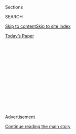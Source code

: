 <div id="app">

<div>

<div>

<div>

<div class="NYTAppHideMasthead css-1q2w90k e1suatyy0">

<div class="section css-ui9rw0 e1suatyy2">

<div class="css-eph4ug er09x8g0">

<div class="css-6n7j50">

</div>

<span class="css-1dv1kvn">Sections</span>

<div class="css-10488qs">

<span class="css-1dv1kvn">SEARCH</span>

</div>

[Skip to content](#site-content)[Skip to site
index](#site-index)

</div>

<div class="css-10698na e1huz5gh0">

</div>

</div>

<div id="masthead-bar-one" class="section hasLinks css-15hmgas e1csuq9d3">

<div class="css-uqyvli e1csuq9d0">

</div>

<div class="css-1uqjmks e1csuq9d1">

</div>

<div class="css-9e9ivx">

[](https://myaccount.nytimes.com/auth/login?response_type=cookie&client_id=vi)

</div>

<div class="css-1bvtpon e1csuq9d2">

[Today’s
Paper](https://www.nytimes.com/section/todayspaper)

</div>

</div>

</div>

</div>

<div data-aria-hidden="false">

<div id="site-content" data-role="main">

<div>

<div class="css-1aor85t" style="opacity:0.000000001;z-index:-1;visibility:hidden">

<div class="css-1hqnpie">

<div class="css-epjblv">

<span class="css-17xtcya">[Opinion](/section/opinion)</span><span class="css-x15j1o">|</span><span class="css-fwqvlz">The
U.S. Must Talk to North
Korea</span>

</div>

<div class="css-k008qs">

<div class="css-1iwv8en">

<span class="css-18z7m18"></span>

<div>

</div>

</div>

<span class="css-1n6z4y">https://nyti.ms/2ioljfb</span>

<div class="css-1705lsu">

<div class="css-4xjgmj">

<div class="css-4skfbu" data-role="toolbar" data-aria-label="Social Media Share buttons, Save button, and Comments Panel with current comment count" data-testid="share-tools">

  - 
  - 
  - 
  - 
    
    <div class="css-6n7j50">
    
    </div>

  - 

</div>

</div>

</div>

</div>

</div>

</div>

<div class="css-13pd83m">

</div>

<div id="top-wrapper" class="css-1sy8kpn">

<div id="top-slug" class="css-l9onyx">

Advertisement

</div>

[Continue reading the main
story](#after-top)

<div class="ad top-wrapper" style="text-align:center;height:100%;display:block;min-height:250px">

<div id="top" class="place-ad" data-position="top" data-size-key="top">

</div>

</div>

<div id="after-top">

</div>

</div>

<div id="sponsor-wrapper" class="css-1hyfx7x">

<div id="sponsor-slug" class="css-19vbshk">

Supported by

</div>

[Continue reading the main
story](#after-sponsor)

<div id="sponsor" class="ad sponsor-wrapper" style="text-align:center;height:100%;display:block">

</div>

<div id="after-sponsor">

</div>

</div>

<div class="css-v5btjw etb61u70">

<div class="css-v05ibm etb61u71">

[Opinion](/section/opinion)

</div>

</div>

Op-Ed Contributor

<div class="css-1vkm6nb ehdk2mb0">

# The U.S. Must Talk to North Korea

</div>

<div class="css-xt80pu e12qa4dv0">

<div class="css-18e8msd">

<div class="css-vp77d3 epjyd6m0">

<div class="css-1baulvz">

By <span class="css-1baulvz last-byline" itemprop="name">Siegfried S.
Hecker</span>

</div>

</div>

  - Jan. 12,
    2017

  - 
    
    <div class="css-4xjgmj">
    
    <div class="css-d8bdto" data-role="toolbar" data-aria-label="Social Media Share buttons, Save button, and Comments Panel with current comment count" data-testid="share-tools">
    
      - 
      - 
      - 
      - 
        
        <div class="css-6n7j50">
        
        </div>
    
      - 
    
    </div>
    
    </div>

</div>

</div>

<div class="css-79elbk" data-testid="photoviewer-wrapper">

<div class="css-z3e15g" data-testid="photoviewer-wrapper-hidden">

</div>

<div class="css-1a48zt4 ehw59r15" data-testid="photoviewer-children">

![<span class="css-16f3y1r e13ogyst0" data-aria-hidden="true">The
portraits of late North Korean leaders Kim Il-sung and Kim Jong-il in
Pyongyang.</span><span class="css-cnj6d5 e1z0qqy90" itemprop="copyrightHolder"><span class="css-1ly73wi e1tej78p0">Credit...</span><span><span>Ed
Jones/Agence France-Presse — Getty
Images</span></span></span>](https://static01.nyt.com/images/2017/01/13/world/12Hecker-inyt-1/12Hecker-inyt-1-articleInline.jpg?quality=75&auto=webp&disable=upscale)

</div>

</div>

<div class="section meteredContent css-1r7ky0e" name="articleBody" itemprop="articleBody">

<div class="css-1fanzo5 StoryBodyCompanionColumn">

<div class="css-53u6y8">

STANFORD, Calif. — Since my first visit to North Korea’s Yongbyon
nuclear complex in 2004, I have witnessed the country’s nuclear weapons
program grow from a handful of primitive bombs to a formidable nuclear
arsenal that represents one of America’s greatest security threats.
After decades of broken policies toward Pyongyang, talking to the North
Koreans is the best option for the Trump administration at this late
date to limit the growing threat.

North Korea broke out to build the bomb because President George W. Bush
was determined to kill President Bill Clinton’s 1994 “Agreed Framework,”
a bilateral agreement with the North to freeze and eventually dismantle
the North’s nuclear program. Hard-liners in the Bush administration
viewed it as appeasement. Mr. Bush labeled the North, along with Iran
and Iraq, part of an “axis of evil” in January 2002.

At the first bilateral meeting with Kim Jong-il’s regime in Pyongyang in
October 2002, Bush administration officials accused North Korea of
violating the Clinton pact by clandestinely pursuing the uranium path to
the bomb. Washington had already detected this effort in the late 1990s,
but it was deemed an insufficient threat not worthy of jeopardizing the
gains made by the plutonium freeze.

For the Bush administration, the clandestine uranium effort was all it
needed to walk away from the Agreed Framework. Yet Mr. Bush’s team
proved unprepared for the consequences and stood by as North Korea
resumed its plutonium program and built the bomb.

</div>

</div>

<div class="css-1fanzo5 StoryBodyCompanionColumn">

<div class="css-53u6y8">

During six visits between 2004 and 2009, I watched the North continue to
try to engage Washington, while the Bush administration preferred the
six-party talks led by China, believing that the North would have
greater difficulty cheating in the context of multilateral diplomacy. In
a 2004 visit, I was even allowed to hold a piece of plutonium — in a
sealed glass jar — to convince me and Washington that North Korea had
the bomb.

In September 2005, China orchestrated a six-party joint statement
calling for a nuclear-weapon-free Korean Peninsula. When the Bush
administration concurrently slapped financial sanctions on Pyongyang,
the North Koreans walked out of the six-party talks and responded with
their first nuclear test in October 2006.

I was in Pyongyang three weeks later and found that although the test
was only partly successful, it marked a turning point in the North’s
nuclear program. North Korea became a nuclear weapon state and insisted
that all future negotiations proceed from that reality. Mr. Bush left
office with the North most likely possessing up to five plutonium-fueled
nuclear weapons and an expanding uranium program.

North Korea greeted the Obama administration with a long-range rocket
launch, followed by a second nuclear test in May 2009 — this one,
successful. Unlike the Bush administration, which faced the prospect of
the North’s violating the Nuclear Nonproliferation Treaty, the Obama
administration faced the North’s steady march to an expanding arsenal.

</div>

</div>

<div class="css-1fanzo5 StoryBodyCompanionColumn">

<div class="css-53u6y8">

Mr. Obama was also unwilling to engage directly with Pyongyang,
insisting instead that the North denuclearize before starting talks. It
appears the Obama administration also viewed the regimes of Kim Jong-il
and his son and successor, Kim Jong-un, as repugnant and hoped for their
collapse, while also staying in step with two conservative South Korean
administrations. Mr. Obama’s preferred path has been to tighten United
Nations and United States sanctions and to pressure Beijing to reign in
Pyongyang. Neither strategy has stopped the Kim regime from expanding
its nuclear program.

Pyongyang upped the ante on its nuclear program with a remarkable
revelation during my seventh and last visit in November 2010: the
existence of a modern uranium centrifuge facility in Yongbyon. That
facility served notice that the North was now capable of pursuing the
second path to the bomb. No outsiders are known to have been in Yongbyon
since my 2010 visit.

Satellite imagery of the Yongbyon complex combined with official North
Korean propaganda photos and three additional successful nuclear tests
point to a robust and rapidly expanding nuclear arsenal. My best
estimate, admittedly highly uncertain, is that North Korea has
sufficient plutonium and highly enriched uranium to build 20 to 25
nuclear weapons.

The North also launched some two dozen missiles in 2016, including
partly successful road-mobile and submarine-based missiles that could
potentially carry nuclear warheads.

President-elect Donald J. Trump faces a much graver threat from the
North than his two predecessors. Pyongyang can most likely already reach
all of South Korea, Japan and possibly even some United States targets
in the Pacific.

The crisis is here. The nuclear clock keeps ticking. Every six to seven
weeks North Korea may be able to add another nuclear weapon to its
arsenal. All in the hands of Kim Jong-un, a young leader about whom we
know little, and a military about which we know less. Both are
potentially prone to overconfidence and miscalculations.

These sensitive nuclear issues require focused discussions in a small,
closed setting. This cannot be achieved at a multilateral negotiating
table, such as the six-party talks.

</div>

</div>

<div class="css-1fanzo5 StoryBodyCompanionColumn">

<div class="css-53u6y8">

Mr. Trump should send a presidential envoy to North Korea. Talking is
not a reward or a concession to Pyongyang and should not be construed as
signaling acceptance of a nuclear-armed North Korea. Talking is a
necessary step to re-establishing critical links of communication to
avoid a nuclear catastrophe.

Mr. Trump has little to lose by talking. He can risk the domestic
political downside of appearing to appease the North. He would most
likely get China’s support, which is crucial because Beijing prefers
talking to more sanctions. He would also probably get support for
bilateral talks from Seoul, Tokyo and Moscow.

By talking, and especially by listening, the Trump administration may
learn more about the North’s security concerns. It would allow
Washington to signal the strength of its resolve to protect its allies
and express its concerns about human rights abuses, as well as to
demonstrate its openness to pragmatic, balanced progress.

Talking will help inform a better negotiating strategy that may
eventually convince the young leader that his country and his regime are
better off without nuclear weapons.

</div>

</div>

</div>

<div>

</div>

<div>

</div>

<div>

</div>

<div>

<div id="bottom-wrapper" class="css-1ede5it">

<div id="bottom-slug" class="css-l9onyx">

Advertisement

</div>

[Continue reading the main
story](#after-bottom)

<div id="bottom" class="ad bottom-wrapper" style="text-align:center;height:100%;display:block;min-height:90px">

</div>

<div id="after-bottom">

</div>

</div>

</div>

</div>

</div>

## Site Index

<div>

</div>

## Site Information Navigation

  - [© <span>2020</span> <span>The New York Times
    Company</span>](https://help.nytimes.com/hc/en-us/articles/115014792127-Copyright-notice)

<!-- end list -->

  - [NYTCo](https://www.nytco.com/)
  - [Contact
    Us](https://help.nytimes.com/hc/en-us/articles/115015385887-Contact-Us)
  - [Work with us](https://www.nytco.com/careers/)
  - [Advertise](https://nytmediakit.com/)
  - [T Brand Studio](http://www.tbrandstudio.com/)
  - [Your Ad
    Choices](https://www.nytimes.com/privacy/cookie-policy#how-do-i-manage-trackers)
  - [Privacy](https://www.nytimes.com/privacy)
  - [Terms of
    Service](https://help.nytimes.com/hc/en-us/articles/115014893428-Terms-of-service)
  - [Terms of
    Sale](https://help.nytimes.com/hc/en-us/articles/115014893968-Terms-of-sale)
  - [Site
    Map](https://spiderbites.nytimes.com)
  - [Help](https://help.nytimes.com/hc/en-us)
  - [Subscriptions](https://www.nytimes.com/subscription?campaignId=37WXW)

</div>

</div>

</div>

</div>
